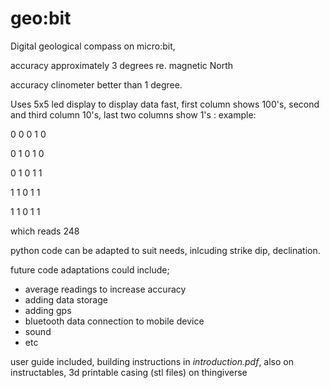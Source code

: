 # geo:bit
Digital geological compass on micro:bit, 

accuracy approximately 3 degrees re. magnetic North

accuracy clinometer better than 1 degree.

Uses 5x5 led display to display data fast, first column shows 100's, second and third column 10's, last two columns show 1's : example:

0 0 0 1 0 

0 1 0 1 0

0 1 0 1 1

1 1 0 1 1

1 1 0 1 1

which reads 248


python code can be adapted to suit needs, inlcuding strike dip, declination.

future code adaptations could include;
- average readings to increase accuracy
- adding data storage
- adding gps
- bluetooth data connection to mobile device
- sound
- etc

user guide included, building instructions in *introduction.pdf*, also on instructables,
3d printable casing (stl files) on thingiverse
